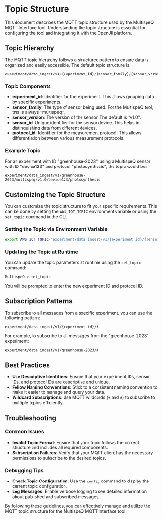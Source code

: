 # Topic Structure

This document describes the MQTT topic structure used by the MultispeQ MQTT Interface tool. Understanding the topic structure is essential for configuring the tool and integrating it with the OpenJII platform.

## Topic Hierarchy

The MQTT topic hierarchy follows a structured pattern to ensure data is organized and easily accessible. The default topic structure is:

```code
experiment/data_ingest/v1/{experiment_id}/{sensor_family}/{sensor_version}/{sensor_id}/{protocol_id}
```

### Topic Components

- **experiment_id**: Identifier for the experiment. This allows grouping data by specific experiments.
- **sensor_family**: The type of sensor being used. For the MultispeQ tool, this is always "multispeq".
- **sensor_version**: The version of the sensor. The default is "v1.0".
- **sensor_id**: Unique identifier for the sensor device. This helps in distinguishing data from different devices.
- **protocol_id**: Identifier for the measurement protocol. This allows differentiation between various measurement protocols.

### Example Topic

For an experiment with ID "greenhouse-2023", using a MultispeQ sensor with ID "device123" and protocol "photosynthesis", the topic would be:

```code
experiment/data_ingest/v1/greenhouse-2023/multispeq/v1.0/device123/photosynthesis
```

## Customizing the Topic Structure

You can customize the topic structure to fit your specific requirements. This can be done by setting the `AWS_IOT_TOPIC` environment variable or using the `set_topic` command in the CLI.

### Setting the Topic via Environment Variable

```bash
export AWS_IOT_TOPIC="experiment/data_ingest/v1/{experiment_id}/{sensor_family}/{sensor_version}/{sensor_id}/{protocol_id}"
```

### Updating the Topic at Runtime

You can update the topic parameters at runtime using the `set_topic` command:

```bash
MultispeQ > set_topic
```

You will be prompted to enter the new experiment ID and protocol ID.

## Subscription Patterns

To subscribe to all messages from a specific experiment, you can use the following pattern:

```code
experiment/data_ingest/v1/{experiment_id}/#
```

For example, to subscribe to all messages from the "greenhouse-2023" experiment:

```code
experiment/data_ingest/v1/greenhouse-2023/#
```

## Best Practices

- **Use Descriptive Identifiers**: Ensure that your experiment IDs, sensor IDs, and protocol IDs are descriptive and unique.
- **Follow Naming Conventions**: Stick to a consistent naming convention to make it easier to manage and query your data.
- **Wildcard Subscriptions**: Use MQTT wildcards (`+` and `#`) to subscribe to multiple topics efficiently.

## Troubleshooting

### Common Issues

- **Invalid Topic Format**: Ensure that your topic follows the correct structure and includes all required components.
- **Subscription Failures**: Verify that your MQTT client has the necessary permissions to subscribe to the desired topics.

### Debugging Tips

- **Check Topic Configuration**: Use the `config` command to display the current topic configuration.
- **Log Messages**: Enable verbose logging to see detailed information about published and subscribed messages.

By following these guidelines, you can effectively manage and utilize the MQTT topic structure for the MultispeQ MQTT Interface tool.
